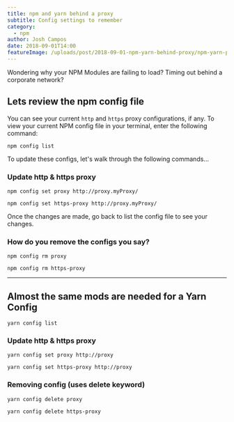 ```yaml
---
title: npm and yarn behind a proxy
subtitle: Config settings to remember
category:
  - npm
author: Josh Campos
date: 2018-09-01T14:00
featureImage: /uploads/post/2018-09-01-npm-yarn-behind-proxy/npm-yarn-proxy.jpg
---
```


Wondering why your NPM Modules are failing to load? Timing out behind a corporate network?

## Lets review the npm config file

You can see your current `http` and `https` proxy configurations, if any.  To view your current NPM config file in your terminal, enter the following command:

`npm config list`

To update these configs, let's walk through the following commands...

### Update http & https proxy

`npm config set proxy http://proxy.myProxy/`

`npm config set https-proxy http://proxy.myProxy/`

Once the changes are made, go back to list the config file to see your changes.

### How do you remove the configs you say?

`npm config rm proxy`

`npm config rm https-proxy`

----

## Almost the same mods are needed for a Yarn Config

`yarn config list`

### Update http & https proxy

`yarn config set proxy http://proxy`

`yarn config set https-proxy http://proxy`

### Removing config (uses delete keyword)

`yarn config delete proxy`

`yarn config delete https-proxy`